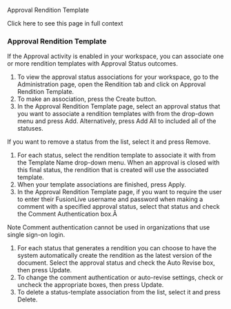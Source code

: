 Approval Rendition Template

Click here to see this page in full context

###  Approval Rendition Template

If the Approval activity is enabled in your workspace, you can associate one
or more rendition templates with Approval Status outcomes.

  1. To view the approval status associations for your workspace, go to the Administration page, open the Rendition tab and click on Approval Rendition Template. 
  2. To make an association, press the Create button. 
  3. In the Approval Rendition Template page, select an approval status that you want to associate a rendition templates with from the drop-down menu and press Add. Alternatively, press Add All to included all of the statuses. 

If you want to remove a status from the list, select it and press Remove.

  1. For each status, select the rendition template to associate it with from the Template Name drop-down menu. When an approval is closed with this final status, the rendition that is created will use the associated template. 
  2. When your template associations are finished, press Apply. 
  3. In the Approval Rendition Template page, if you want to require the user to enter their FusionLive username and password when making a comment with a specified approval status, select that status and check the Comment Authentication box.Â 

Note  Comment authentication cannot be used in organizations that use single
sign-on login.

  1. For each status that generates a rendition you can choose to have the system automatically create the rendition as the latest version of the document. Select the approval status and check the Auto Revise box, then press Update. 
  2. To change the comment authentication or auto-revise settings, check or uncheck the appropriate boxes, then press Update. 
  3. To delete a status-template association from the list, select it and press Delete. 

